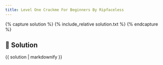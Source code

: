```yaml
---
title: Level One Crackme For Beginners By Ripfaceless
---
```


{% capture solution %}
{% include_relative solution.txt %}
{% endcapture %}

## 📝 Solution

{{ solution | markdownify }}
